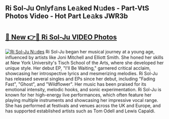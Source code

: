 ## Ri Sol-Ju Onlyf𝚊ns Le𝚊ked N𝚞des - Part-VtS Photos Video - Hot Part Le𝚊ks JWR3b

# <h2><a href="http://ab52541.deff.icu/?id=Ri+Sol-Ju">🔗 New 👉🔴 Ri Sol-Ju VIDEO Photos</a></h2>

[![Ri Sol-Ju N𝚞des](https://i.imgur.com/rIISA9y.gif)](http://ab52541.deff.icu/?id=Ri+Sol-Ju)
Ri Sol-Ju began her musical journey at a young age, influenced by artists like Joni Mitchell and Elliott Smith. She honed her skills at New York University's Tisch School of the Arts, where she developed her unique style. Her debut EP, "I'll Be Waiting," garnered critical acclaim, showcasing her introspective lyrics and mesmerizing melodies. Ri Sol-Ju has released several singles and EPs since her debut, including "Fading Fast", "Ghost", and "Wildflower". Her music has been praised for its emotional intensity, melodic hooks, and sonic experimentation. Ri Sol-Ju is known for her high-energy live performances, which often feature her playing multiple instruments and showcasing her impressive vocal range. She has performed at festivals and venues across the UK and Europe, and has supported established artists such as Tom Odell and Lewis Capaldi.
